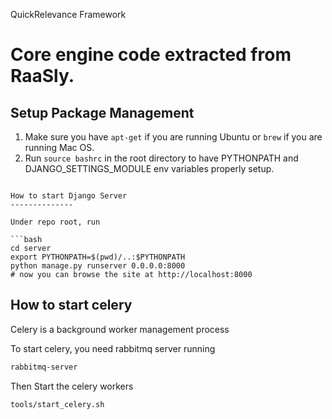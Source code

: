 QuickRelevance Framework 

Core engine code extracted from RaaSly. 
==============================

Setup Package Management
--------------

1. Make sure you have ```apt-get``` if you are running Ubuntu or ```brew``` if you are running Mac OS.
2. Run ```source bashrc``` in the root directory to have PYTHONPATH and DJANGO_SETTINGS_MODULE env variables properly setup.

```

How to start Django Server
--------------

Under repo root, run

```bash
cd server
export PYTHONPATH=$(pwd)/..:$PYTHONPATH
python manage.py runserver 0.0.0.0:8000
# now you can browse the site at http://localhost:8000
```

How to start celery
-------------

Celery is a background worker management process

To start celery, you need rabbitmq server running

```bash
rabbitmq-server
```

Then Start the celery workers

```bash
tools/start_celery.sh
```